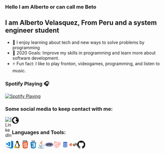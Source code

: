 ### Hello I am Alberto or can call me Beto

## I am Alberto Velasquez, From Peru and a system engineer student

- 🌱 I enjoy learning about tech and new ways to solve problems by programming
- 🥅 2020 Goals: Improve my skills in programming and learn more about software development.
- ⚡ Fun fact: I like to play fronton, videogames, programming, and listen to music. 

### Spotify Playing 🎧


[<img src="https://now-playing-betto2015.vercel.app/api/spotify-playing" alt=" Spotify Playing" width="350" />](https://open.spotify.com/user/betto2015?si=fVM_SW2cQrOfLEAMrPqTcQ)

### Some social media to keep contact with me:

[<img align="left" alt=" | LinkedIn" width="22px" src="https://cdn.jsdelivr.net/npm/simple-icons@v3/icons/linkedin.svg" />][linkedin]
<img align="left" alt=".com" width="22px" src="https://raw.githubusercontent.com/iconic/open-iconic/master/svg/globe.svg" />

<br />

### Languages and Tools:

<img align="left" alt="Visual Studio Code" width="26px" src="https://raw.githubusercontent.com/github/explore/80688e429a7d4ef2fca1e82350fe8e3517d3494d/topics/visual-studio-code/visual-studio-code.png" />
<img align="left" alt="Linux" width="26px" src="https://raw.githubusercontent.com/github/explore/80688e429a7d4ef2fca1e82350fe8e3517d3494d/topics/linux/linux.png" />  
<img align="left" alt="HTML5" width="26px" src="https://raw.githubusercontent.com/github/explore/80688e429a7d4ef2fca1e82350fe8e3517d3494d/topics/html/html.png" /> 
<img align="left" alt="CSS3" width="26px" src="https://raw.githubusercontent.com/github/explore/80688e429a7d4ef2fca1e82350fe8e3517d3494d/topics/css/css.png" />
<img align="left" alt="Java" width="26px" src="https://raw.githubusercontent.com/github/explore/80688e429a7d4ef2fca1e82350fe8e3517d3494d/topics/java/java.png" />
<img align="left" alt="PHP" width="26px" src="https://raw.githubusercontent.com/github/explore/80688e429a7d4ef2fca1e82350fe8e3517d3494d/topics/php/php.png" />
<img align="left" alt="Laravel" width="26px" src="https://raw.githubusercontent.com/github/explore/80688e429a7d4ef2fca1e82350fe8e3517d3494d/topics/laravel/laravel.png" />
<img align="left" alt="SQL" width="26px" src="https://raw.githubusercontent.com/github/explore/80688e429a7d4ef2fca1e82350fe8e3517d3494d/topics/sql/sql.png" /> 

<img align="left" alt="Git" width="26px" src="https://raw.githubusercontent.com/github/explore/80688e429a7d4ef2fca1e82350fe8e3517d3494d/topics/git/git.png" /> 
<img align="left" alt="GitHub" width="26px" src="https://raw.githubusercontent.com/github/explore/78df643247d429f6cc873026c0622819ad797942/topics/github/github.png" />

<br />
<br />


[linkedin]: https://www.linkedin.com/in/alberto-velasquez





